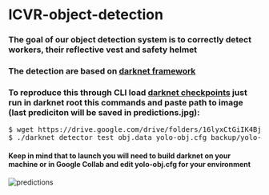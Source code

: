 # ICVR-object-detection
### The goal of our object detection system is to correctly detect workers, their reflective vest and safety helmet
### The detection are based on [darknet framework](https://github.com/AlexeyAB/darknet)

### To reproduce this through CLI load [darknet checkpoints](https://drive.google.com/drive/folders/16lyxCtGiIK4Bj22AD8-nmZniR5SGN35m) just run in darknet root this commands and paste path to image (last prediciton will be saved in predictions.jpg):
<pre/>
$ wget https://drive.google.com/drive/folders/16lyxCtGiIK4Bj22AD8-nmZniR5SGN35m
$ ./darknet detector test obj.data yolo-obj.cfg backup/yolo-obj_5000.weights
</pre>

#### Keep in mind that to launch you will need to build darknet on your machine or in Google Collab and edit yolo-obj.cfg for your environment

![predictions](https://user-images.githubusercontent.com/85686842/196692771-948b7a46-1f1f-4124-9876-2d4efdcbc702.jpg)


